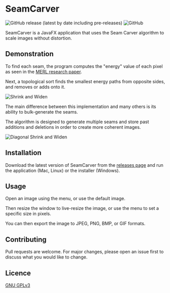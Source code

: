 # SeamCarver
![GitHub release (latest by date including pre-releases)](https://img.shields.io/github/v/release/AlexLatz/SeamCarver?include_prereleases&style=flat)
![GitHub](https://img.shields.io/github/license/AlexLatz/SeamCarver)

SeamCarver is a JavaFX application that uses the Seam Carver algorithm to scale images without distortion.

## Demonstration
To find each seam, the program computes the "energy" value of each pixel as seen in the [MERL research paper](http://graphics.cs.cmu.edu/courses/15-463/2012_fall/hw/proj3-seamcarving/imret.pdf).

Next, a topological sort finds the smallest energy paths from opposite sides, and removes or adds onto it.

![Shrink and Widen](shrinkwiden.gif)

The main difference between this implementation and many others is its ability to bulk-generate the seams.

The algorithm is designed to generate multiple seams and store past additions and deletions in order to create more coherent images.

![Diagonal Shrink and Widen](diagonalshrinkwiden.gif)

## Installation
Download the latest version of SeamCarver from the [releases page](https://github.com/AlexLatz/SeamCarver/releases/latest) and run the application (Mac, Linux) or the installer (Windows).

## Usage
Open an image using the menu, or use the default image.

Then resize the window to live-resize the image, or use the menu to set a specific size in pixels.

You can then export the image to JPEG, PNG, BMP, or GIF formats.

## Contributing
Pull requests are welcome. For major changes, please open an issue first to discuss what you would like to change.

## Licence
[GNU GPLv3](https://choosealicense.com/licenses/gpl-3.0/)
